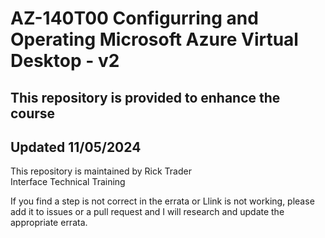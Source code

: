 # AZ-140T00 Configurring and Operating Microsoft Azure Virtual Desktop - v2
 
## This repository is provided to enhance the course<br>
## Updated 11/05/2024<br>

This repository is maintained by Rick Trader<br>
Interface Technical Training<br>

If you find a step is not correct in the errata or Llink is not working, please add it to issues or a pull request and I will research and update the appropriate errata.<br>